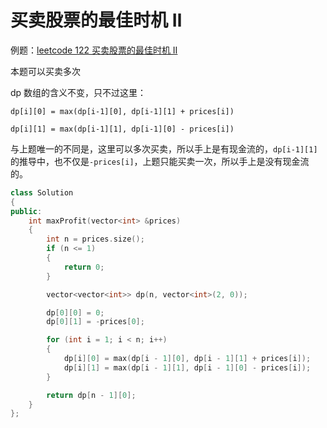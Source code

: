 # 买卖股票的最佳时机 Ⅱ

例题：[leetcode 122 买卖股票的最佳时机 Ⅱ](https://leetcode.cn/problems/best-time-to-buy-and-sell-stock-ii/description/)

本题可以买卖多次

dp 数组的含义不变，只不过这里：

```
dp[i][0] = max(dp[i-1][0], dp[i-1][1] + prices[i])

dp[i][1] = max(dp[i-1][1], dp[i-1][0] - prices[i])
```

与上题唯一的不同是，这里可以多次买卖，所以手上是有现金流的，`dp[i-1][1]`的推导中，也不仅是`-prices[i]`，上题只能买卖一次，所以手上是没有现金流的。

```cpp
class Solution
{
public:
    int maxProfit(vector<int> &prices)
    {
        int n = prices.size();
        if (n <= 1)
        {
            return 0;
        }

        vector<vector<int>> dp(n, vector<int>(2, 0));

        dp[0][0] = 0;
        dp[0][1] = -prices[0];

        for (int i = 1; i < n; i++)
        {
            dp[i][0] = max(dp[i - 1][0], dp[i - 1][1] + prices[i]);
            dp[i][1] = max(dp[i - 1][1], dp[i - 1][0] - prices[i]);
        }

        return dp[n - 1][0];
    }
};
```
